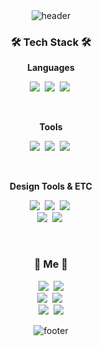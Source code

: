 <div align="center">
<img alt="header" src = "https://capsule-render.vercel.app/api?type=waving&color=0:ED145B,100:7F2B7B&height=250&section=header&text=GulbiI&fontSize=90&fontColor=FFFFFF" />
</div>
  
  <h3 align="center">🛠 Tech Stack 🛠</h3>

  <p align="center"> <b> Languages </b> </p>

 
<p align="center">  
  <img src="https://img.shields.io/badge/Python-3776AB?style=flat-square&logo=Python&logoColor=white"/></a>&nbsp
  <img src="https://img.shields.io/badge/C-A8B9CC?style=flat-square&logo=C&logoColor=white"/></a>&nbsp
  <img src="https://img.shields.io/badge/Java-007396?style=flat-square&logo=java&logoColor=white"/></a>&nbsp
</p>

<br>
<p align="center"> <b> Tools </b> </p>

<p align="center"> 
  <img src="https://img.shields.io/badge/Xcode-147EFB?style=flat-square&logo=Xcode&logoColor=white"/></a>&nbsp
  <img src="https://img.shields.io/badge/VisualStudioCode-007ACC?style=flat-square&logo=Visualstudiocode3&logoColor=white"/></a>&nbsp
  <img src="https://img.shields.io/badge/Eclipse-2C2255?style=flat-square&logo=Eclipse&logoColor=white"/></a>&nbsp
</p>

<br>
<p align="center"> <b> Design Tools & ETC </b> </p>

<p align="center"> 
  <img src="https://img.shields.io/badge/Photoshop-31A8FF?style=flat-square&logo=AdobePhotoshop&logoColor=white"/></a>&nbsp
  <img src="https://img.shields.io/badge/Illustrator-FF9A00?style=flat-square&logo=AdobeIllustrator&logoColor=white"/></a>&nbsp 
  <img src="https://img.shields.io/badge/Figma-F24E1E?style=flat-square&logo=Figma&logoColor=white"/></a>&nbsp
  <br>
  <img src="https://img.shields.io/badge/Word-2B579A?style=flat-square&logo=Word&logoColor=white"/></a>&nbsp
  <img src="https://img.shields.io/badge/PowerPoint-B7472A?style=flat-square&logo=PowerPoint&logoColor=white"/></a>&nbsp
</p>

<br>
<h3 align="center"> 🚀 Me 🚀 </h3>
<p align="center">
  <a href="https://linktr.ee/gulbiarchive"><img src="https://img.shields.io/badge/Linktree-43E55E?style=flat-square&logo=Linktree&logoColor=white&link="https://linktr.ee/gulbiarchive"/></a>&nbsp
    <a href="mailto:gulbiarchive@gmail.com"><img src="https://img.shields.io/badge/Gmail-d14836?style=flat-square&logo=Gmail&logoColor=white&link=gulbiarchive@gmail.com"/></a>
    <br>
  <a href="https://m.blog.naver.com/qkrdydslr412"><img src="https://img.shields.io/badge/DailyBlog-03C75A?style=flat-square&logo=Naver&logoColor=white&link="https://m.blog.naver.com/qkrdydslr41"/></a>&nbsp
  <a href="https://gulbiarchive.tistory.com/m/"><img src="https://img.shields.io/badge/TechBlog-000000?style=flat-square&logo=Tistory&logoColor=white&link="https://gulbiarchive.tistory.com/m/"/></a>&nbsp
  <br>
  <a href="https://www.instagram.com/gulbiarchive/?igshid=YmMyMTA2M2Y%3D"><img src="https://img.shields.io/badge/Instagram-E4405F?style=flat-square&logo=Instagram&logoColor=white&link="https://www.instagram.com/gulbiarchive/?igshid=YmMyMTA2M2Y%3D"/></a>&nbsp
  <a href="https://www.youtube.com/@gulbiarchive"><img src="https://img.shields.io/badge/Youtube-FF0000?style=flat-square&logo=Youtube&logoColor=white&link="https://www.youtube.com/@gulbiarchive"/></a>
</p>

<div align="center">
<img alt="footer" src = "https://capsule-render.vercel.app/api?type=waving&color=0:ED145B,100:7F2B7B&height=250&section=footer" />
</div>
